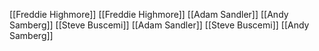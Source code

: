 [[Freddie Highmore]]
[[Freddie Highmore]]
[[Adam Sandler]]
[[Andy Samberg]]
[[Steve Buscemi]]
[[Adam Sandler]]
[[Steve Buscemi]]
[[Andy Samberg]]
